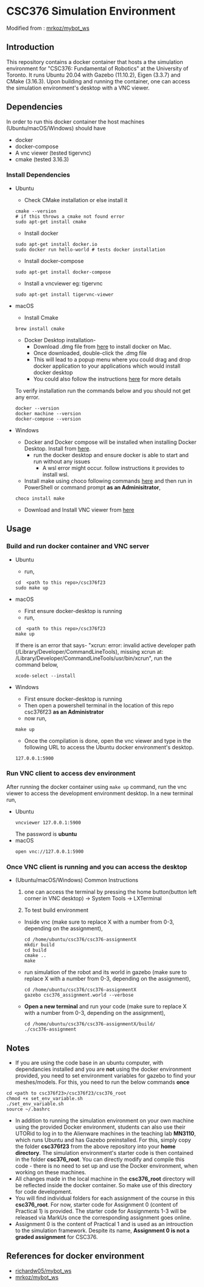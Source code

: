 # CSC376 Simulation Environment

Modified from : [mrkoz/mybot_ws](https://github.com/mrkoz/mybot_ws)

## Introduction

This repository contains a docker container that hosts a the simulation environment for "CSC376: Fundamental of Robotics" at the University of Toronto. It runs Ubuntu 20.04 with Gazebo (11.10.2), Eigen (3.3.7) and CMake (3.16.3). Upon building and running the container, one can access the simulation environment's desktop with a VNC viewer. 

## Dependencies 

In order to run this docker container the host machines (Ubuntu/macOS/Windows) should have 
* docker 
* docker-compose
* A vnc viewer (tested tigervnc)
* cmake (tested 3.16.3)




### Install Dependencies

* Ubuntu 
    * Check CMake installation or else install it 
    ```
    cmake --version 
    # if this throws a cmake not found error 
    sudo apt-get install cmake 
    ```
    * Install docker 
    ```
    sudo apt-get install docker.io
    sudo docker run hello-world # tests docker installation
    ```
    * Install docker-compose
    ```
    sudo apt-get install docker-compose
    ```
    * Install a vncviewer eg: tigervnc 
    ```
    sudo apt-get install tigervnc-viewer
    ```

* macOS
    * Install Cmake 
    ```
    brew install cmake 
    ```
    * Docker Desktop installation-
        - Download .dmg file from [here](https://docs.docker.com/desktop/install/mac-install/) to install docker on Mac. 
        - Once downloaded, double-click the .dmg file 
        - This will lead to a popup menu where you could drag and drop docker application to your applications which would install docker desktop
        - You could also follow the instructions [here](https://docs.docker.com/desktop/install/mac-install/) for more details
        
    To verify installation run the commands below and you should not get any error.  
    ```
    docker --version 
    docker machine --version 
    docker-compose --version
    ```

* Windows 
    * Docker and Docker compose will be installed when installing Docker Desktop. Install from [here](https://www.docker.com/products/docker-desktop/). 
        * run the docker desktop and ensure docker is able to start and run without any issues
            * A wsl error might occur. follow instructions it provides to install wsl.
    * Install make using choco following commands [here](https://chocolatey.org/install) and then run in PowerShell or command prompt **as an Adminisitrator**,
    ```
    choco install make
    ```
    * Download and Install VNC viewer from [here](https://www.realvnc.com/en/connect/download/viewer/windows/)





## Usage

### Build and run docker container and VNC server 

* Ubuntu 
    * run, 
    ```
    cd  <path to this repo>/csc376f23
    sudo make up
    ```
* macOS 
    * First ensure docker-desktop is running
    * run, 
    ```
    cd  <path to this repo>/csc376f23
    make up
    ```
    If there is an error that says- "xcrun: error: invalid active developer path (/Library/Developer/CommandLineTools), missing xcrun at: /Library/Developer/CommandLineTools/usr/bin/xcrun", run the command below,

    ```
    xcode-select --install
    ```
* Windows 
    * First ensure docker-desktop is running 
    * Then open a powershell terminal in the location of this repo csc376f23 **as an Administrator**
    * now run,
    ```
    make up
    ```
    * Once the compilation is done, open the vnc viewer and type in the following URL to access the Ubuntu docker environment's desktop.
    ```
    127.0.0.1:5900
    ```

### Run VNC client to access dev environment 
After running the docker container using ```make up``` command, run the vnc viewer to access the development environment desktop. In a new terminal run, 

* Ubuntu 
    ```
    vncviewer 127.0.0.1:5900
    ```
    The password is **ubuntu** 
* macOS 
    ```
    open vnc://127.0.0.1:5900
    ```


### Once VNC client is running and you can access the desktop 

* (Ubuntu/macOS/Windows) Common Instructions
    1. one can access the terminal by pressing the home button(button left corner in VNC desktop) -> System Tools -> LXTerminal
    
    2. To test build environment 

    *   Inside vnc (make sure to replace X with a number from 0-3, depending on the assignment),  
        ```
        cd /home/ubuntu/csc376/csc376-assignmentX
        mkdir build 
        cd build 
        cmake ..
        make 
        ```
    * run simulation of the robot and its world in gazebo (make sure to replace X with a number from 0-3, depending on the assignment),
        ```
        cd /home/ubuntu/csc376/csc376-assignmentX
        gazebo csc376_assignment.world --verbose
        ```
    * **Open a new terminal** and run your code (make sure to replace X with a number from 0-3, depending on the assignment),
        ```
        cd /home/ubuntu/csc376/csc376-assignmentX/build/
        ./csc376-assignment
        ```
   

## Notes

* If you are using the code base in an ubuntu computer, with dependancies installed and you are **not** using the docker environment provided, you need to set environment variables for gazebo to find your meshes/models. For this, you need to run the below commands **once**
```
cd <path to csc376f23>/csc376f23/csc376_root
chmod +x set_env_variable.sh
./set_env_variable.sh
source ~/.bashrc
```
* In addition to running the simulation environment on your own machine using the provided Docker environment, students can also use their UTORid to log in to the Alienware machines in the teaching lab **MN3110**, which runs Ubuntu and has Gazebo preinstalled. For this, simply copy the folder **csc376f23** from the above repository into your **home directory**. The simulation environment's starter code is then contained in the folder **csc376_root**. You can directly modify and compile this code  - there is no need to set up and use the Docker environment, when working on these machines.
* All changes made in the local machine in the **csc376_root** directory will be reflected inside the docker container. So make use of this directory for code development.
* You will find individual folders for each assignment of the course in this **csc376_root**. For now, starter code for Assignment 0 (content of Practical 1) is provided. The starter code for Assignments 1-3 will be released via MarkUs once the corresponding assignment goes online.
* Assignment 0 is the content of Practical 1 and is used as an introuction to the simulation framework. Despite its name, **Assignment 0 is not a graded assignment** for CSC376.

## References for docker environment

* [richardw05/mybot_ws](https://github.com/richardw05/mybot_ws)
* [mrkoz/mybot_ws](https://github.com/mrkoz/mybot_ws)
